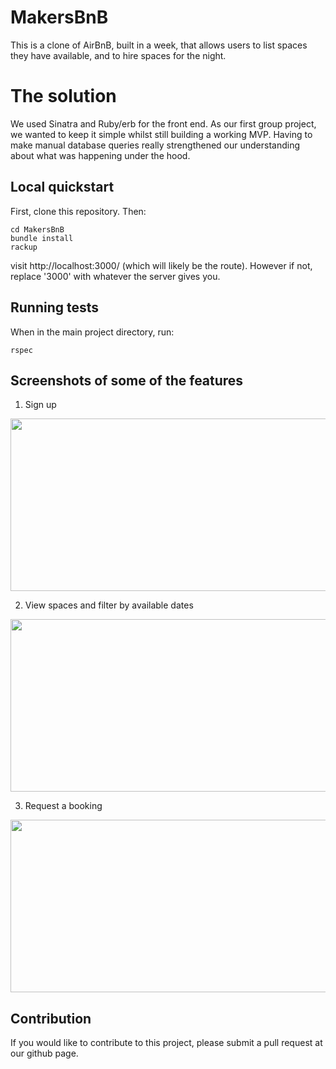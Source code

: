 MakersBnB
=========

This is a clone of AirBnB, built in a week, that allows users to list spaces they have available, and to hire spaces for the night.

# The solution

We used Sinatra and Ruby/erb for the front end. As our first group project, we wanted to keep it simple whilst still building a working MVP. Having to make manual database queries really strengthened our understanding about what was happening under the hood.

## Local quickstart

First, clone this repository. Then:
```console
cd MakersBnB
bundle install
rackup
```
visit http://localhost:3000/ (which will likely be the route). However if not, replace '3000' with whatever the server gives you.

## Running tests
When in the main project directory, run:
```console
rspec
```

## Screenshots of some of the features
1. Sign up  

<img src="./public/images/sign_up.png" width="576" height="276">  

2. View spaces and filter by available dates  

<img src="./public/images/screenshot_spaces.png" width="576" height="276">

3. Request a booking  

<img src="./public/images/screen_request_a_booking.png" width="576" height="276">

## Contribution

If you would like to contribute to this project, please submit a pull request at our github page.

